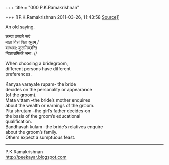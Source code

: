 +++
title = "000 P.K.Ramakrishnan"

+++
[[P.K.Ramakrishnan	2011-03-26, 11:43:58 [Source](https://groups.google.com/g/samskrita/c/GttEsuiCk5c)]]



An old saying.

कन्या वरयते रूपं  
माता वित्तं पिता श्रुतम् /  
बान्धवा: कुलमिच्छन्ति  
मिष्टान्नमितरॆ जना: //

When choosing a bridegroom,  
different persons have different  
preferences.  
  
Kanyaa varayate rupam- the bride  
decides on the personality or appearance  
(of the groom).  
Mata vittam –the bride’s mother enquires  
about the wealth or earnings of the groom.  
Pita shrutam –the girl’s father decides on  
the basis of the groom’s educational  
qualification.  
Bandhavah kulam –the bride’s relatives enquire  
about the groom’s family.  
Others expect a sumptuous feast.  
  
-----------------------------------  
P.K.Ramakrishnan  
<http://peekayar.blogspot.com>

